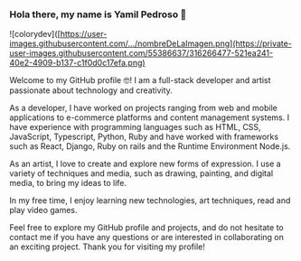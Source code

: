 
<h3>Hola there, my name is Yamil Pedroso 👋</h3> 

![colorydev]([https://user-images.githubusercontent.com/.../nombreDeLaImagen.png](https://private-user-images.githubusercontent.com/55386637/316266477-521ea241-40e2-4909-b137-c1f0d0c17efa.png)

Welcome to my GitHub profile 🤓! I am a full-stack developer and artist passionate about technology and creativity.

As a developer, I have worked on projects ranging from web and mobile applications to e-commerce platforms and content management systems. I have experience with programming languages such as HTML, CSS, JavaScript, Typescript, Python, Ruby and have worked with frameworks such as React, Django, Ruby on rails and the Runtime Environment Node.js.

As an artist, I love to create and explore new forms of expression. I use a variety of techniques and media, such as drawing, painting, and digital media, to bring my ideas to life.

In my free time, I enjoy learning new technologies, art techniques, read and play video games.

Feel free to explore my GitHub profile and projects, and do not hesitate to contact me if you have any questions or are interested in collaborating on an exciting project. Thank you for visiting my profile!

